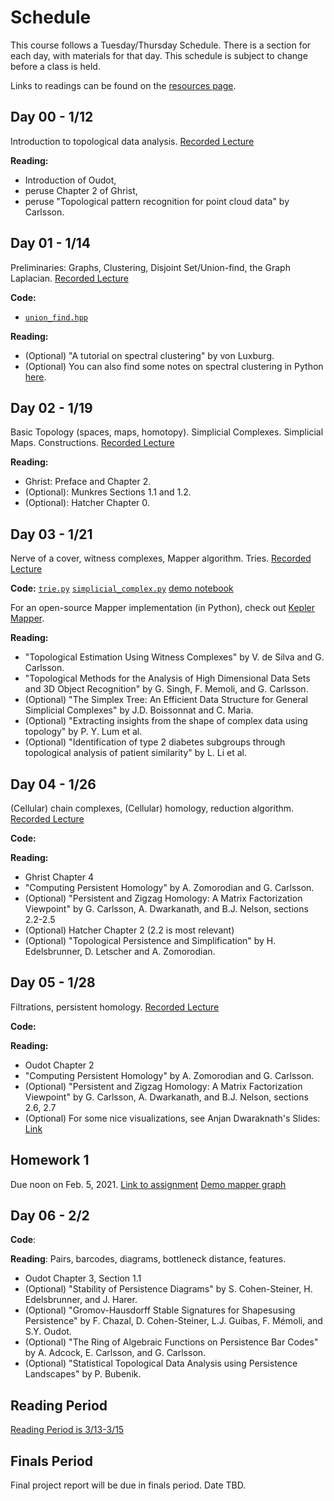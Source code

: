 # Schedule

This course follows a Tuesday/Thursday Schedule.  There is a section for each day, with materials for that day.  This schedule is subject to change before a class is held.

Links to readings can be found on the [resources page](resources.md).

## Day 00 - 1/12

Introduction to topological data analysis.  [Recorded Lecture](https://uchicago.zoom.us/rec/share/w4WMi_dlxqB7C5nfz1pYgEEyBZh0pcrzXUUENLXVfHqD-HB44ecci0sA-YToOmiD.vTGMYldNFJT6VOcl)

__Reading:__
* Introduction of Oudot,
* peruse Chapter 2 of Ghrist,
* peruse "Topological pattern recognition for point cloud data" by Carlsson.

## Day 01 - 1/14

Preliminaries: Graphs, Clustering, Disjoint Set/Union-find, the Graph Laplacian.  [Recorded Lecture](https://uchicago.zoom.us/rec/share/k_nuilYG5XrCMhX-MZjfvJGbg6fRVjIhlwRetZLMDTUzB0XvRjcm4YWD50Mcwbny.PvsSiwIc-iQoLrOU?startTime=1610656367000)

__Code:__
* [`union_find.hpp`](https://github.com/stat37411/tda/blob/main/include/union_find.hpp)

__Reading:__
* (Optional) "A tutorial on spectral clustering" by von Luxburg.
* (Optional) You can also find some notes on spectral clustering in Python [here](https://caam37830.github.io/book/05_graphs/spectral.html).

## Day 02 - 1/19

Basic Topology (spaces, maps, homotopy).  Simplicial Complexes.  Simplicial Maps.  Constructions. [Recorded Lecture](https://uchicago.zoom.us/rec/share/VvVcgh7o9TDx7i2h6FCFi56dWnZy0Exq6OACFvEV2N_3NcVDNfLlZZrvGA3CTHGQ.dPCal4NBqzvTsp3o)

__Reading:__
* Ghrist: Preface and Chapter 2.
* (Optional): Munkres Sections 1.1 and 1.2.
* (Optional): Hatcher Chapter 0.


## Day 03 - 1/21

Nerve of a cover, witness complexes, Mapper algorithm. Tries.  [Recorded Lecture](https://uchicago.zoom.us/rec/share/czlhI9x7l0f9AlQhlEgaINyKBY6YD_qHGehce-plbK3UaMSqplaCLc6l0quvuyRy.-ZvI3JcBzgPo4gSI)

__Code:__ [`trie.py`](https://github.com/stat37411/tda/blob/main/tda/trie.py)  [`simplicial_complex.py`](https://github.com/stat37411/tda/blob/main/tda/simplicial_complex.py)  [demo notebook](https://github.com/stat37411/tda/blob/main/ipynb/simplex.ipynb)

For an open-source Mapper implementation (in Python), check out [Kepler Mapper](https://kepler-mapper.scikit-tda.org/en/latest/).

__Reading:__
* "Topological Estimation Using Witness Complexes" by V. de Silva and G. Carlsson.
* "Topological Methods for the Analysis of High Dimensional Data Sets and 3D Object Recognition" by G. Singh, F. Memoli, and G. Carlsson.
* (Optional) "The Simplex Tree: An Efficient Data Structure for General Simplicial Complexes" by J.D. Boissonnat and C. Maria.
* (Optional) "Extracting insights from the shape of complex data using topology" by P. Y. Lum et al.
* (Optional) "Identification of type 2 diabetes subgroups through topological analysis of patient similarity" by L. Li et al.

## Day 04 - 1/26

(Cellular) chain complexes, (Cellular) homology, reduction algorithm.  [Recorded Lecture](https://uchicago.zoom.us/rec/share/uZOra3c8RTQWEvkAq1F_LwM0DPj7lkpo1aNqVvKEfhTRujlPQlLZaodAFfuAi2k7.ZtFvpOW4cuttUFpb?startTime=1611693061000)

__Code:__

__Reading:__
* Ghrist Chapter 4
* "Computing Persistent Homology" by A. Zomorodian and G. Carlsson.
* (Optional) "Persistent and Zigzag Homology: A Matrix Factorization Viewpoint" by G. Carlsson, A. Dwarkanath, and B.J. Nelson, sections 2.2-2.5
* (Optional) Hatcher Chapter 2 (2.2 is most relevant)
* (Optional) "Topological Persistence and Simplification" by H. Edelsbrunner, D. Letscher and A. Zomorodian.


## Day 05 - 1/28

Filtrations, persistent homology. [Recorded Lecture](https://uchicago.zoom.us/rec/share/P9LrbpHyZd2QbIDQBQCR7TIncsmbbC_aIakHtN00mx7ucEddpzQRLQ5fwEPz3mpI.6S0jrVUHU6qgrXNQ?startTime=1611866220000)

__Code:__

__Reading:__
* Oudot Chapter 2
* "Computing Persistent Homology" by A. Zomorodian and G. Carlsson.
* (Optional) "Persistent and Zigzag Homology: A Matrix Factorization Viewpoint" by G. Carlsson, A. Dwarkanath, and B.J. Nelson, sections 2.6, 2.7
* (Optional) For some nice visualizations, see Anjan Dwaraknath's Slides: [Link](https://anjandn.github.io/quivertalkslides/)


## Homework 1

Due noon on Feb. 5, 2021.
[Link to assignment](homework/Homework_1.pdf)  [Demo mapper graph](extras/chemdiab_keplermapper_output.html)

## Day 06 - 2/2

__Code__:

__Reading__:
Pairs, barcodes, diagrams, bottleneck distance, features.

* Oudot Chapter 3, Section 1.1
* (Optional) "Stability of Persistence Diagrams" by  S. Cohen-Steiner, H. Edelsbrunner, and J. Harer.
* (Optional) "Gromov-Hausdorff Stable Signatures for Shapesusing Persistence" by F. Chazal, D. Cohen-Steiner, L.J. Guibas, F. Mémoli, and S.Y. Oudot.
* (Optional) "The Ring of Algebraic Functions on Persistence Bar Codes" by A. Adcock, E. Carlsson, and G. Carlsson.
* (Optional) "Statistical Topological Data Analysis using Persistence Landscapes" by P. Bubenik.


## Reading Period

[Reading Period is 3/13-3/15](https://www.uchicago.edu/academics/calendar/)

## Finals Period

Final project report will be due in finals period.  Date TBD.
